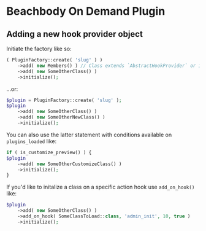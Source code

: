 # Beachbody On Demand Plugin

## Adding a new hook provider object

Initiate the factory like so:

```php
( PluginFactory::create( 'slug' ) )
	->add( new Members() ) // Class extends `AbstractHookProvider` or implements `WpHooksInterface` 
	->add( new SomeOtherClass() ) 
	->initialize();
```

...or:

```php
$plugin = PluginFactory::create( 'slug' );
$plugin
    ->add( new SomeOtherClass() )
    ->add( new SomeOtherNewClass() )
	->initialize();
```

You can also use the latter statement with conditions available on  `plugins_loaded` like:

```php
if ( is_customize_preview() ) {
$plugin
    ->add( new SomeOtherCustomizeClass() )
	->initialize();
}
```

If you'd like to initalize a class on a specific action hook use `add_on_hook()` like:

```php
$plugin
    ->add( new SomeOtherClass() )
    ->add_on_hook( SomeClassToLoad::class, 'admin_init', 10, true )
	->initialize();
```